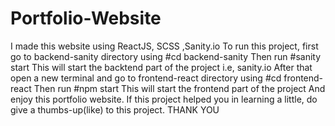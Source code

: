 # Portfolio-Website
I made this website using ReactJS, SCSS ,Sanity.io
To run this project, first go to backend-sanity directory using #cd backend-sanity
Then run #sanity start
This will start the backtend part of the project i.e, sanity.io
After that open a new terminal and go to frontend-react directory using #cd frontend-react
Then run #npm start
This will start the frontend part of the project
And enjoy this portfolio website.
If this project helped you in learning a little, do give a thumbs-up(like) to this project.
THANK YOU
